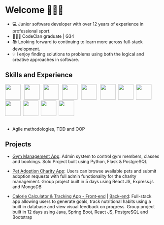 # Welcome 🙋🏻‍♂️

- 💻 Junior software developer with over 12 years of experience in professional sport.
- 👨🏻‍🎓 CodeClan graduate | G34 
- 📚 Looking forward to continuing to learn more across full-stack development.
- 💡 I enjoy finding solutions to problems using both the logical and creative approaches in software.

  
    
<h2>    
Skills and Experience
</h2>

<span>
  <img src="https://cdn.jsdelivr.net/gh/devicons/devicon/icons/python/python-original-wordmark.svg" height=50px/> &nbsp;
  <img src="https://cdn.jsdelivr.net/gh/devicons/devicon/icons/html5/html5-original-wordmark.svg" height=50px /> &nbsp;
  <img src="https://cdn.jsdelivr.net/gh/devicons/devicon/icons/css3/css3-original-wordmark.svg" height=50px/> &nbsp;
  <img src="https://cdn.jsdelivr.net/gh/devicons/devicon/icons/postgresql/postgresql-original-wordmark.svg" height=50px/> &nbsp;
  <img src="https://cdn.jsdelivr.net/gh/devicons/devicon/icons/flask/flask-original-wordmark.svg" height=50px/> &nbsp;
  <img src="https://cdn.jsdelivr.net/gh/devicons/devicon/icons/javascript/javascript-original.svg" height=50px/>&nbsp;
  <img src="https://cdn.jsdelivr.net/gh/devicons/devicon/icons/express/express-original-wordmark.svg" height=50px/>&nbsp;
  <img src="https://cdn.jsdelivr.net/gh/devicons/devicon/icons/react/react-original-wordmark.svg" height=50px/>&nbsp;
  <img src="https://cdn.jsdelivr.net/gh/devicons/devicon/icons/mongodb/mongodb-original-wordmark.svg" height=50px/>&nbsp;
  <img src="https://cdn.jsdelivr.net/gh/devicons/devicon/icons/java/java-original-wordmark.svg" height=50px/>&nbsp;
  <img src="https://cdn.jsdelivr.net/gh/devicons/devicon/icons/spring/spring-original-wordmark.svg" height=50px/>&nbsp;
  <img src="https://cdn.jsdelivr.net/gh/devicons/devicon/icons/bootstrap/bootstrap-original.svg" height=50px/>&nbsp;
</span>
<br></br>

 - Agile methodologies, TDD and OOP</p></b>



## Projects
- [Gym Management App](https://github.com/ljones-11/dfgym_manager): Admin system to control gym members, classes and bookings. Solo Project built using Python, Flask & PostgreSQL  

- [Pet Adoption Charity App](https://github.com/ljones-11/pet-shelter-app): Users can browse available pets and submit adoption requests with full admin functionality for the charity management. Group project built in 5 days using React JS, Express.js and MongoDB

- [Calorie Calculator & Tracking App - Front-end](https://github.com/larrywongkahei/MacrOS) | [Back-end](https://github.com/mwmarszalek/MacrOS_backend): Full-stack app allowing users to generate goals, track nutritional habits using a built in database and view visual feedback on progress. Group project built in 12 days using Java, Spring Boot, React JS, PostgreSQL and Bootstrap

